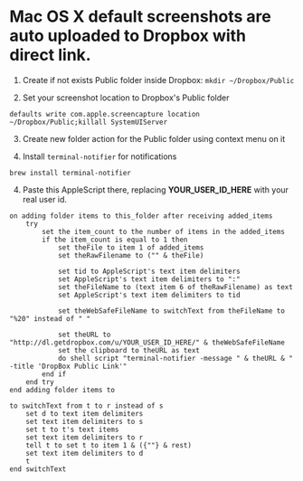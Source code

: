 # Mac OS X default screenshots are auto uploaded to Dropbox with direct link.

1) Create if not exists Public folder inside Dropbox:
`mkdir ~/Dropbox/Public`

2) Set your screenshot location to Dropbox's Public folder

`defaults write com.apple.screencapture location ~/Dropbox/Public;killall SystemUIServer`

3) Create new folder action for the Public folder using context menu on it

4) Install `terminal-notifier` for notifications

`brew install terminal-notifier`

4) Paste this AppleScript there, replacing **YOUR_USER_ID_HERE** with your real user id.
```
on adding folder items to this_folder after receiving added_items
	try
		set the item_count to the number of items in the added_items
		if the item_count is equal to 1 then
			set theFile to item 1 of added_items
			set theRawFilename to ("" & theFile)
			
			set tid to AppleScript's text item delimiters
			set AppleScript's text item delimiters to ":"
			set theFileName to (text item 6 of theRawFilename) as text
			set AppleScript's text item delimiters to tid
			
			set theWebSafeFileName to switchText from theFileName to "%20" instead of " "
			
			set theURL to "http://dl.getdropbox.com/u/YOUR_USER_ID_HERE/" & theWebSafeFileName
			set the clipboard to theURL as text
			do shell script "terminal-notifier -message " & theURL & " -title 'DropBox Public Link'"
		end if
	end try
end adding folder items to

to switchText from t to r instead of s
	set d to text item delimiters
	set text item delimiters to s
	set t to t's text items
	set text item delimiters to r
	tell t to set t to item 1 & ({""} & rest)
	set text item delimiters to d
	t
end switchText
```

